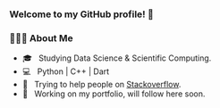 ### Welcome to my GitHub profile! 🌈

<h3> 👨🏻‍💻 About Me </h3>

- 🎓 &nbsp; Studying Data Science & Scientific Computing.
- 💻 &nbsp; Python | C++ | Dart
- 🤠 &nbsp; Trying to help people on <a href="https://stackexchange.com/users/19125316/nicklas-bocksberger">Stackoverflow</a>.
- 🤔 &nbsp; Working on my portfolio, will follow here soon.
<br/>
 
